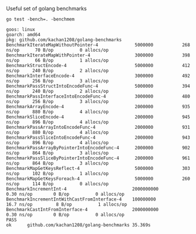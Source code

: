 Useful set of golang benchmarks

	go test -bench=. -benchmem

	goos: linux
	goarch: amd64
	pkg: github.com/kachan1208/golang-benchmarks
	BenchmarkIterateMapWithoutPointer-4            	 5000000	       268 ns/op      70 B/op	       0 allocs/op
	BenchmarkIterateMapWithPointer-4               	 3000000	       398 ns/op      66 B/op	       1 allocs/op
	BenchmarkStructEncode-4                        	 5000000	       412 ns/op     240 B/op	       2 allocs/op
	BenchmarkInterfaceEncode-4                     	 3000000	       492 ns/op     256 B/op	       3 allocs/op
	BenchmarkPassStructIntoEncodeFunc-4            	 5000000	       394 ns/op     240 B/op	       2 allocs/op
	BenchmarkPassInterfaceIntoEncodeFunc-4         	 3000000	       480 ns/op     256 B/op	       3 allocs/op
	BenchmarkArrayEncode-4                         	 2000000	       935 ns/op     880 B/op	       4 allocs/op
	BenchmarkSliceEncode-4                         	 2000000	       945 ns/op     896 B/op	       4 allocs/op
	BenchmarkPassArrayIntoEncodeFunc-4             	 2000000	       931 ns/op     880 B/op	       4 allocs/op
	BenchmarkPassSliceIntoEncodeFunc-4             	 2000000	       943 ns/op     896 B/op	       4 allocs/op
	BenchmarkPassArrayByPointerIntoEncodeFunc-4    	 2000000	       902 ns/op     864 B/op	       3 allocs/op
	BenchmarkPassSliceByPointerIntoEncodeFunc-4    	 2000000	       961 ns/op     864 B/op	       3 allocs/op
	BenchmarkMapGetKeysReflect-4                   	 5000000	       303 ns/op     102 B/op	       1 allocs/op
	BenchmarkMapGetKeysForeach-4                   	 5000000	       260 ns/op     114 B/op	       0 allocs/op
	BenchmarkIncrementInt-4                        	2000000000	         0.30 ns/op	       0 B/op	       0 allocs/op
	BenchmarkIncrementIntWithCastFromInterface-4   	100000000	        16.7 ns/op	       8 B/op	       1 allocs/op
	BenchmarkCastIntFromInterface-4                	2000000000	         0.30 ns/op	       0 B/op	       0 allocs/op
	PASS
	ok  	github.com/kachan1208/golang-benchmarks	35.369s

